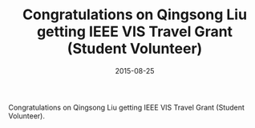 ﻿---
date: 2015-08-25
layout: post
title: Congratulations on Qingsong Liu getting IEEE VIS Travel Grant (Student Volunteer)
thread: 3
categories: News
tags: [IEEE-VIS]
excerpt: 
---

Congratulations on Qingsong Liu getting IEEE VIS Travel Grant (Student Volunteer).